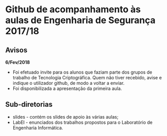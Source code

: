 # Github de acompanhamento às aulas de Engenharia de Segurança 2017/18

## Avisos

**6/Fev/2018**

+ Foi efetuado invite para os alunos que faziam parte dos grupos de trabalho de Tecnologia Criptográfica. Quem não tiver recebido, avise e indique o utilizador github, de modo a voltar a enviar.
+ Foi disponibilizada a apresentação da primeira aula.

## Sub-diretorias

+ slides - contém os slides de apoio às várias aulas;
+ LabEI - enunciados dos trabalhos propostos para o Laboratório de Engenharia Informática.
